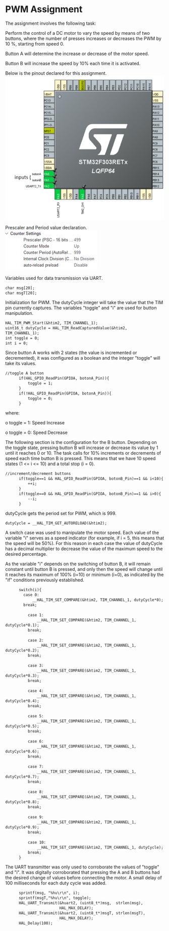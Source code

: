 # PWM Assignment
The assignment involves the following task:

Perform the control of a DC motor to vary the speed by means of two buttons, where the number of presses increases or decreases the PWM by 10 %, starting from speed 0. 

Button A will determine the increase or decrease of the motor speed.

Button B will increase the speed by 10% each time it is activated.


Below is the pinout declared for this assignment.
![PWM_pinout](https://github.com/CarlosKiamy/Microcontroller-Assignments/blob/main/img/PWM_pinout.png)


Prescaler and Period value declaration.
![Prescaler](https://github.com/CarlosKiamy/Microcontroller-Assignments/blob/main/img/PrescalerPeriod.png)

Variables used for data transmission via UART.
```
char msg[20];
char msgT[20];
```

Initialization for PWM. The dutyCycle integer will take the value that the TIM pin currently captures. The variables "toggle" and "i" are used for button manipulation.
```
HAL_TIM_PWM_Start(&htim2, TIM_CHANNEL_1);
uint16_t dutyCycle = HAL_TIM_ReadCapturedValue(&htim2, 
TIM_CHANNEL_1);
int toggle = 0;
int i = 0;
```

Since button A works with 2 states (the value is incremented or decremented), it was configured as a boolean and the integer "toggle" will take its values.
```
//toggle A button
	  if(HAL_GPIO_ReadPin(GPIOA, botonA_Pin)){
		  toggle = 1;
	  }
	  if(!HAL_GPIO_ReadPin(GPIOA, botonA_Pin)){
		  toggle = 0;
	  }
```
where:

o toggle = 1: Speed Increase

o toggle = 0: Speed Decrease

The following section is the configuration for the B button. Depending on the toggle state, pressing button B will increase or decrease its value by 1 until it reaches 0 or 10. The task calls for 10% increments or decrements of speed each time button B is pressed. This means that we have 10 speed states (1 <= i <= 10) and a total stop (i = 0).
```
//increment/decrement buttons
	  if(toggle==1 && HAL_GPIO_ReadPin(GPIOA, botonB_Pin)==1 && i<10){
		  ++i;
	  }
	  if(toggle==0 && HAL_GPIO_ReadPin(GPIOA, botonB_Pin)==1 && i>0){
		  --i;
	  }
 ```
 
 dutyCycle gets the period set for PWM, which is 999.
 ```
 dutyCycle = __HAL_TIM_GET_AUTORELOAD(&htim2);
 ```
 
A switch case was used to manipulate the motor speed. Each value of the variable "i" serves as a speed indicator (for example, if i = 5, this means that the speed will be 50%). For this reason in each case the value of dutyCycle has a decimal multiplier to decrease the value of the maximum speed to the desired percentage. 

As the variable "i" depends on the switching of button B, it will remain constant until button B is pressed, and only then the speed will change until it reaches its maximum of 100% (i=10) or minimum (i=0), as indicated by the "if" conditions previously established.
```
	  switch(i){
	  	case 0:
	  		__HAL_TIM_SET_COMPARE(&htim2, TIM_CHANNEL_1, dutyCycle*0);
	  	break;

		  case 1:
			  __HAL_TIM_SET_COMPARE(&htim2, TIM_CHANNEL_1, dutyCycle*0.1);
		  break;

		  case 2:
			  __HAL_TIM_SET_COMPARE(&htim2, TIM_CHANNEL_1, dutyCycle*0.2);
		  break;

		  case 3:
			  __HAL_TIM_SET_COMPARE(&htim2, TIM_CHANNEL_1, dutyCycle*0.3);
		  break;

		  case 4:
			  __HAL_TIM_SET_COMPARE(&htim2, TIM_CHANNEL_1, dutyCycle*0.4);
		  break;

		  case 5:
			  __HAL_TIM_SET_COMPARE(&htim2, TIM_CHANNEL_1, dutyCycle*0.5);
		  break;

		  case 6:
			  __HAL_TIM_SET_COMPARE(&htim2, TIM_CHANNEL_1, dutyCycle*0.6);
		  break;

		  case 7:
			  __HAL_TIM_SET_COMPARE(&htim2, TIM_CHANNEL_1, dutyCycle*0.7);
		  break;

		  case 8:
			  __HAL_TIM_SET_COMPARE(&htim2, TIM_CHANNEL_1, dutyCycle*0.8);
		  break;

		  case 9:
			  __HAL_TIM_SET_COMPARE(&htim2, TIM_CHANNEL_1, dutyCycle*0.9);
		  break;

		  case 10:
			  __HAL_TIM_SET_COMPARE(&htim2, TIM_CHANNEL_1, dutyCycle);
		  break;
	  }
```

The UART transmitter was only used to corroborate the values of "toggle" and "i". It was digitally corroborated that pressing the A and B buttons had the desired change of values before connecting the motor. A small delay of 100 milliseconds for each duty cycle was added.
```
	  sprintf(msg, "%hu\r\n", i);
	  sprintf(msgT,"%hu\r\n", toggle);
	  HAL_UART_Transmit(&huart2, (uint8_t*)msg,  strlen(msg),
			  	  	    HAL_MAX_DELAY);
	  HAL_UART_Transmit(&huart2, (uint8_t*)msgT, strlen(msgT),
			  	  	    HAL_MAX_DELAY);
	  HAL_Delay(100);
```
